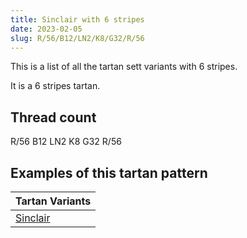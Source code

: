 ```yaml
---
title: Sinclair with 6 stripes
date: 2023-02-05
slug: R/56/B12/LN2/K8/G32/R/56
---
```

This is a list of all the tartan sett variants with 6 stripes.

It is a 6 stripes tartan.


## Thread count
R/56 B12 LN2 K8 G32 R/56

## Examples of this tartan pattern

| Tartan Variants |
|---------------|
| [Sinclair](/variants/r/56/b12/ln2/k8/g32/r/56-b5480b0-g008000-k000000-lne0e0e0-rc00000)||
